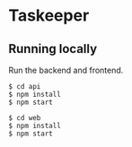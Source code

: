 # Taskeeper

## Running locally

Run the backend and frontend.

```
$ cd api
$ npm install
$ npm start
```

```
$ cd web
$ npm install
$ npm start
```
